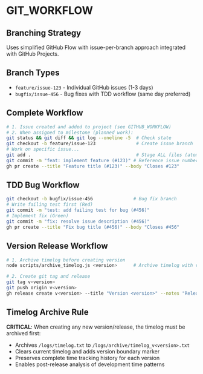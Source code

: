 # GIT_WORKFLOW

## Branching Strategy
Uses simplified GitHub Flow with issue-per-branch approach integrated with GitHub Projects.

## Branch Types
- `feature/issue-123` - Individual GitHub issues (1-3 days)
- `bugfix/issue-456` - Bug fixes with TDD workflow (same day preferred)

## Complete Workflow
```bash
# 1. Issue created and added to project (see GITHUB_WORKFLOW)
# 2. When assigned to milestone (planned work):
git status && git diff && git log --oneline -5  # Check state
git checkout -b feature/issue-123               # Create issue branch
# Work on specific issue...
git add .                                       # Stage ALL files (atomic work packages)
git commit -m "feat: implement feature (#123)" # Reference issue number
gh pr create --title "Feature title (#123)" --body "Closes #123"
```

## TDD Bug Workflow
```bash
git checkout -b bugfix/issue-456               # Bug fix branch
# Write failing test first (Red)
git commit -m "test: add failing test for bug (#456)"
# Implement fix (Green)  
git commit -m "fix: resolve issue description (#456)"
gh pr create --title "Fix bug title (#456)" --body "Closes #456"
```

## Version Release Workflow
```bash
# 1. Archive timelog before creating version
node scripts/archive_timelog.js <version>      # Archive timelog with version stamp

# 2. Create git tag and release
git tag v<version>
git push origin v<version>
gh release create v<version> --title "Version <version>" --notes "Release notes"
```

## Timelog Archive Rule
**CRITICAL**: When creating any new version/release, the timelog must be archived first:
- Archives `/logs/timelog.txt` to `/logs/archive/timelog_v<version>.txt`
- Clears current timelog and adds version boundary marker
- Preserves complete time tracking history for each version
- Enables post-release analysis of development time patterns